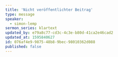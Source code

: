 ```yaml
---
title: 'Nicht veröffentlichter Beitrag'
type: message
speaker:
  - simon-lemp
sermon_series: klartext
updated_by: e79a8c77-cd3c-4c3e-b80d-41ca2e46cad2
updated_at: 1595840627
id: 076af4e9-9875-48b8-9bec-98010362d088
published: false
---
```

